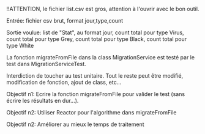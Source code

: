 !!ATTENTION, le fichier list.csv est gros, attention à l'ouvrir avec le bon outil.

Entrée: fichier csv brut, format jour,type,count

Sortie voulue: list de "Stat", au format jour, count total pour type Virus, count total pour type Grey, count total pour type Black, count total pour type White

La fonction migrateFromFile dans la class MigrationService est testé par le test dans MigrationServiceTest.

Interdiction de toucher au test unitaire.
Tout le reste peut être modifié, modification de fonction, ajout de class, etc...


Objectif n1: Ecrire la fonction migrateFromFile pour valider le test (sans écrire les résultats en dur...).

Objectif n2: Utiliser Reactor pour l'algorithme dans migrateFromFile

Objectif n2: Améliorer au mieux le temps de traitement
